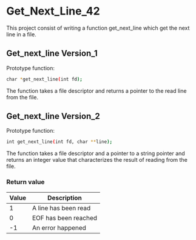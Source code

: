 # Get_Next_Line_42

This project consist of writing a function get_next_line which get the next line in a file.

## Get_next_line Version_1
Prototype function:
```bash
char *get_next_line(int fd);
```
The function takes a file descriptor and returns a pointer to the read line from the file.

## Get_next_line Version_2
Prototype function:
```bash
int get_next_line(int fd, char **line);
```
The function takes a file descriptor and a pointer to a string pointer and returns an integer value that characterizes the result of reading from the file.
### Return value
 | Value | Description         |
 |-----------|----------------------|
 |  1| A line has been read |
 |  0| EOF has been reached |
 |  -1| An error happened |
